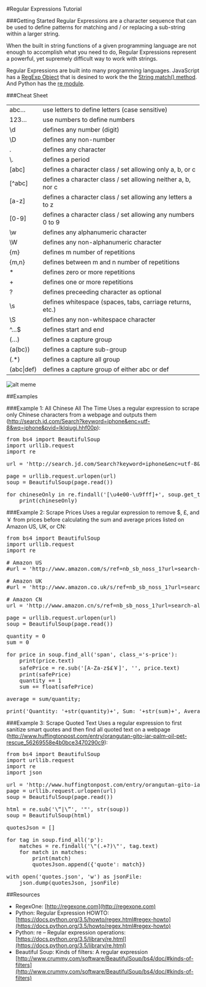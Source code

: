 #Regular Expressions Tutorial

###Getting Started
Regular Expressions are a character sequence that can be used to define patterns for matching and / or replacing a sub-string within a larger string. 

When the built in string functions of a given programming language are not enough to accomplish what you need to do, Regular Expressions represent a powerful, yet supremely difficult way to work with strings.

Regular Expressions are built into many programming languages. JavaScript has a [RegExp Object](http://www.w3schools.com/jsref/jsref_obj_regexp.asp) that is desined to work the the [String match() method](http://www.w3schools.com/jsref/jsref_match.asp). And Python has the [re module](https://docs.python.org/3.5/library/re.html).

###Cheat Sheet
<table>
<tr>
<td>abc…</td><td>use letters to define letters (case sensitive)</td>
</tr>
<tr>
<td>123…</td><td>use numbers to define numbers</td>
</tr>
<tr>
<td>\d</td><td>defines any number (digit)</td>
</tr>
<tr>
<td>\D</td><td>defines any non-number</td>
</tr>
<tr>
<td>.</td><td>defines any character</td>
</tr>
<tr>
<td>\.</td><td>defines a period</td>
</tr>
<tr>
<td>[abc]</td><td>defines a character class / set allowing only a, b, or c</td>
</tr>
<tr>
<td>[^abc]</td><td>defines a character class / set allowing neither a, b, nor c</td>
</tr>
<tr>
<td>[a-z]</td><td>defines a character class / set allowing any letters a to z</td>
</tr>
<tr>
<td>[0-9]</td><td>defines a character class / set allowing any numbers 0 to 9</td>
</tr>
<tr>
<td>\w</td><td>defines any alphanumeric character</td>
</tr>
<tr>
<td>\W</td><td>defines any non-alphanumeric character</td>
</tr>
<tr>
<td>{m}</td><td>defines m number of repetitions</td>
</tr>
<tr>
<td>{m,n}</td><td>defines between m and n number of repetitions</td>
</tr>
<tr>
<td>*</td><td>defines zero or more repetitions</td>
</tr>
<tr>
<td>+</td><td>defines one or more repetitions</td>
</tr>
<tr>
<td>?</td><td>defines preceeding character as optional</td>
</tr>
<tr>
<td>\s</td><td>defines whitespace (spaces, tabs, carriage returns, etc.)</td>
</tr>
<tr>
<td>\S</td><td>defines any non-whitespace character</td>
</tr>
<tr>
<td>^…$</td><td>defines start and end</td>
</tr>
<tr>
<td>(…)</td><td>defines a capture group</td>
</tr>
<tr>
<td>(a(bc))</td><td>defines a capture sub-group</td>
</tr>
<tr>
<td>(.*)</td><td>defines a capture all group</td>
</tr>
<tr>
<td>(abc|def)</td><td>defines a capture group of either abc or def</td>
</tr>
</table>

![alt meme](http://www.quickmeme.com/img/28/28267ccca83716ccddc3a2e194e8b0052cae3a204de3f37928a20e8ff4f0ee65.jpg)

##Examples

###Example 1: All Chinese All The Time
Uses a regular expression to scrape only Chinese characters from a webpage and outputs them (http://search.jd.com/Search?keyword=iphone&enc=utf-8&wq=iphone&pvid=lklqiugi.hhf00p):

<pre>
from bs4 import BeautifulSoup
import urllib.request
import re

url = 'http://search.jd.com/Search?keyword=iphone&enc=utf-8&wq=iphone&pvid=lklqiugi.hhf00p'

page = urllib.request.urlopen(url)
soup = BeautifulSoup(page.read())

for chineseOnly in re.findall('[\u4e00-\u9fff]+', soup.get_text()):
    print(chineseOnly)
</pre>

###Example 2: Scrape Prices 
Uses a regular expression to remove $, £, and ￥ from prices before calculating the sum and average prices listed on Amazon US, UK, or CN:

<pre>
from bs4 import BeautifulSoup
import urllib.request
import re

# Amazon US
#url = 'http://www.amazon.com/s/ref=nb_sb_noss_1?url=search-alias%3Daps&field-keywords=clay+shirky&rh=i%3Aaps%2Ck%3Aclay+shirky'

# Amazon UK
#url = 'http://www.amazon.co.uk/s/ref=nb_sb_noss_1?url=search-alias%3Daps&field-keywords=clay+shirky'

# Amazon CN
url = 'http://www.amazon.cn/s/ref=nb_sb_noss_1?url=search-alias%3Daps&field-keywords=clay+shirky'

page = urllib.request.urlopen(url)
soup = BeautifulSoup(page.read())

quantity = 0
sum = 0

for price in soup.find_all('span', class_='s-price'):
	print(price.text)
	safePrice = re.sub('[A-Za-z$£￥]', '', price.text)
	print(safePrice)
	quantity += 1
	sum += float(safePrice)

average = sum/quantity;

print('Quantity: '+str(quantity)+', Sum: '+str(sum)+', Average: '+str(average))
</pre>

###Example 3: Scrape Quoted Text
Uses a regular expression to first sanitize smart quotes and then find all quoted text on a webpage (http://www.huffingtonpost.com/entry/orangutan-gito-iar-palm-oil-pet-rescue_56269558e4b0bce3470290c9):

<pre>
from bs4 import BeautifulSoup
import urllib.request
import re
import json

url = 'http://www.huffingtonpost.com/entry/orangutan-gito-iar-palm-oil-pet-rescue_56269558e4b0bce3470290c9'
page = urllib.request.urlopen(url)
soup = BeautifulSoup(page.read())

html = re.sub('\“|\”', '"', str(soup))
soup = BeautifulSoup(html)

quotesJson = []

for tag in soup.find_all('p'):
	matches = re.findall('\"(.+?)\"', tag.text)
	for match in matches:
		print(match)
		quotesJson.append({'quote': match})

with open('quotes.json', 'w') as jsonFile:
	json.dump(quotesJson, jsonFile)
</pre>

##Resources

* RegexOne: [http://regexone.com](http://regexone.com)
* Python: Regular Expression HOWTO: [https://docs.python.org/3.5/howto/regex.html#regex-howto](https://docs.python.org/3.5/howto/regex.html#regex-howto)
* Python: re – Regular expression operations: [https://docs.python.org/3.5/library/re.html](https://docs.python.org/3.5/library/re.html)
* Beautiful Soup: Kinds of filters: A regular expression [http://www.crummy.com/software/BeautifulSoup/bs4/doc/#kinds-of-filters](http://www.crummy.com/software/BeautifulSoup/bs4/doc/#kinds-of-filters)
